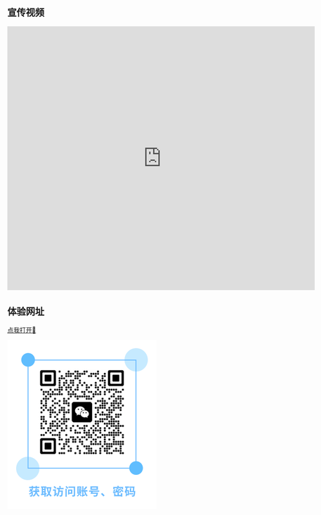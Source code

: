 
## 宣传视频

<iframe 
height="600" 
width="700" 
src="https://www.bilibili.com/video/BV1V4421A7kQ?t=4.0"  
scrolling="no" 
frameborder="no" 
framespacing="0" 
allowfullscreen="false"> 
</iframe>

## 体验网址

  [点我打开:link:](http://113.128.45.158:8015/) 

  <img src="./img/linker.gif"/>